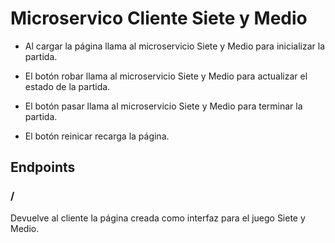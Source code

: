 # Microservico Cliente Siete y Medio

- Al cargar la página llama al microservicio Siete y Medio para inicializar la partida.

- El botón robar llama al microservicio Siete y Medio para actualizar el estado de la partida.

- El botón pasar llama al microservicio Siete y Medio para terminar la partida.

- El botón reinicar recarga la página.


## Endpoints
### /
Devuelve al cliente la página creada como interfaz para el juego Siete y Medio.
